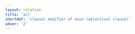 ```yaml
---
layout: relation
title: 'acl'
shortdef: 'clausal modifier of noun (adjectival clause)'
udver: '2'
---
```

<!-- Interlanguage links updated Út zář 29 20:23:15 CEST 2020 -->
